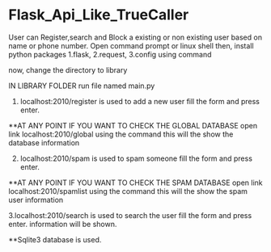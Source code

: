# Flask_Api_Like_TrueCaller
User can Register,search and Block a existing or non existing user based on name or phone number.
Open command prompt or linux shell
then,
install python packages 
1.flask,
2.request,
3.config
using command <pip install package_name>


now, change the directory to library

IN LIBRARY FOLDER run file named main.py

1. localhost:2010/register
	is used to add a new user
	fill the form and press enter.


**AT ANY POINT IF YOU WANT TO CHECK THE GLOBAL DATABASE open link localhost:2010/global
  using the command <python test_global_database.py>
  this will the show the database information



2. localhost:2010/spam
	is used to spam someone 
	fill the form and press enter.

**AT ANY POINT IF YOU WANT TO CHECK THE SPAM DATABASE open link localhost:2010/spamlist
  using the command <python test_spam_database.py>
  this will the show the spam user information



3.localhost:2010/search
	is used to search the user
	fill the form and press enter.
	information will be shown.


**Sqlite3 database is used.
